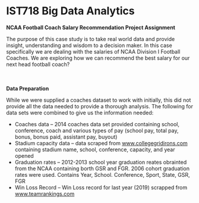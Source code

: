 # IST718 Big Data Analytics
**NCAA Football Coach Salary Recommendation Project Assignment**

The purpose of this case study is to take real world data and provide insight, understanding and wisdom to a decision maker. In this case specifically we are dealing with the salaries of NCAA Division I Football Coaches. We are exploring how we can recommend the best salary for our next head football coach?
<br>
<br>
<br>

**Data Preparation**

While we were supplied a coaches dataset to work with initially, this did not provide all the data needed to provide a thorough analysis. The following for data sets were combined to give us the information needed:

- Coaches data – 2014 coaches data set provided containing school, conference, coach and various types of pay (school pay, total pay, bonus, bonus paid, assistant pay, buyout)
- Stadium capacity data – data scraped from www.collegegridirons.com containing stadium name, school, conference, capacity, and year opened
- Graduation rates – 2012-2013 school year graduation reates obrainted from the NCAA containing borth GSR and FGR. 2006 cohort graduation rates were used. Contains Year, School. Conference, Sport, State, GSR, FGR
- Win Loss Record – Win Loss record for last year (2019) scrapped from www.teamrankings.com
